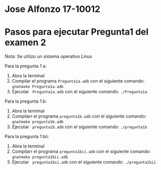 # Jose Alfonzo 17-10012
# Pasos para ejecutar Pregunta1 del examen 2

Nota: Se utilizo un sistema operativo Linux 

Para la pregunta 1 a:

1) Abra la terminal
2) Compilar el programa ```Pregunta1a.adb``` con el siguiente comando:
``` gnatmake Pregunta1a.adb ```
3) Ejecutar ``` Pregunta1a.adb``` con el siguiente comando:
``` ./Pregunta1a ```

Para la pregunta 1 b:

1) Abra la terminal
2) Compilarr el programa ```pregunta1b.adb``` con el siguiente comando:
``` gnatmake pregunta1b.adb ```
3) Ejecutar ``` pregunta1b.adb``` con el siguiente comando:
``` ./pregunta1b ```

Para la pregunta 1 bii:

1) Abra la terminal
2) Compilarr el programa ```pregunta1bii.adb``` con el siguiente comando:
``` gnatmake pregunta1bii.adb ```
3) Ejecutar ``` pregunta1bii.adb``` con el siguiente comando:
``` ./pregunta1bii ```

